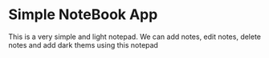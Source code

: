 # Simple NoteBook App

This is a very simple and light notepad. We can add notes, edit notes, delete notes and add dark thems using this notepad
